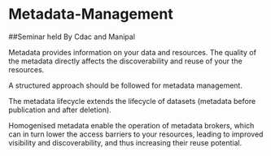 # Metadata-Management
##Seminar held By Cdac and Manipal

Metadata provides information on your data and resources. The quality of the metadata directly affects the discoverability and reuse of your the resources. 

 A structured approach should be followed for metadata management. 

The metadata lifecycle extends the lifecycle of datasets (metadata before publication and after deletion). 

 Homogenised metadata enable the operation of metadata brokers, which can in turn lower the access barriers to your resources, leading to improved visibility and discoverability, and thus increasing their reuse potential. 
